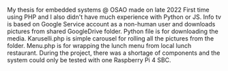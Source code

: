 My thesis for embedded systems @ OSAO made on late 2022
First time using PHP and I also didn't have much experience with Python or JS.
Info tv is based on Google Service account as a non-human user and downloads pictures from shared GoogleDrive folder.
Python file is for downloading the media. Karuselli.php is simple carousel for rolling all the pictures from the folder. 
Menu.php is for wrapping the lunch menu from local lunch restaurant.
During the project, there was a shortage of components and the system could only be tested with one Raspberry Pi 4 SBC.
